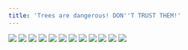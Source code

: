 ```yaml
---
title: 'Trees are dangerous! DON''T TRUST THEM!'
---
```


![](pg384.jpg)
![](pg385.jpg)
![](pg386.jpg)
![](pg387.jpg)
![](pg388.jpg)
![](pg389.jpg)
![](pg390.jpg)
![](pg391.jpg)
![](pg392.jpg)
![](pg393.jpg)
![](pg394.jpg)
![](pg395.jpg)